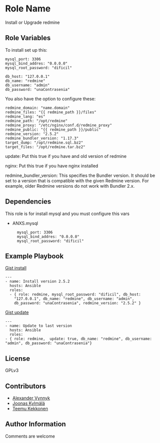 Role Name
=========

Install or Upgrade redmine


Role Variables
--------------

To install set up this:

	mysql_port: 3306
	mysql_bind_addres: "0.0.0.0"
	mysql_root_password: "dificil"

	db_host: "127.0.0.1"
	db_name: "redmine"
	db_username: "admin"
	db_password: "unaContrasenia"


You also have the option to configure these:

	redmine_domain: "name.domain"
	redmine_files: "{{ redmine_path }}/files"
	redmine_lang: "es"
	redmine_path: "/opt/redmine"
	redmine_proxy: "/etc/nginx/conf.d/redmine_proxy"
	redmine_public: "{{ redmine_path }}/public"
	redmine_version: "2.5.2"
	redmine_bundler_version: "1.17.3"
	target_dump: "/opt/redmine.sql.bz2"
	target_files: "/opt/redmine.tar.bz2"

update: Put this true if you have and old version of redmine

nginx: Put this true if you have nginx installed

redmine\_bundler\_version: This specifies the Bundler version. It should be set to a version that is compatible with the given Redmine version. For example, older Redmine versions do not work with Bundler 2.x.

Dependencies
------------

This role is for install mysql and you must configure this vars 

- ANXS.mysql

		mysql_port: 3306
		mysql_bind_addres: "0.0.0.0"
		mysql_root_password: "dificil"

Example Playbook
----------------

[ Gist install](https://gist.github.com/adeb2e0c32720528cfc6)

	---
	- name: Install version 2.5.2
	  hosts: Ansible
	  roles:
	  - { role: redmine, mysql_root_password: "dificil", db_host:
        "127.0.0.1", db_name: "redmine", db_username: "admin",
        db_password: "unaContrasenia", redmine_version: "2.5.2" }

[Gist update](https://gist.github.com/fc4bebdddf4a2813afdf)

	---
	- name: Update to last version
	  hosts: Ansible
	  roles:
    - { role: redmine,  update: true, db_name: "redmine", db_username: "admin", db_password: "unaContrasenia"}


License
-------

GPLv3

Contributors
-------------

- [Alexander Vynnyk](https://github.com/cosmonaut-ok)
- [Joonas Kylmälä](https://github.com/kirjastojk)
- [Teemu Kekkonen](https://github.com/teemukoo)

Author Information
------------------

Comments are welcome
